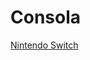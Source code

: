 # Consola 
[Nintendo Switch](https://adriii28.github.io/agm-tsys-M1-consola-20112023/Consola/index.html)
